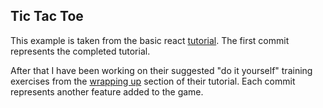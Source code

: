## Tic Tac Toe 

This example is taken from the basic react 
[tutorial](https://reactjs.org/tutorial/tutorial.html). The first 
commit represents the completed tutorial. 

After that I have been working on their suggested "do it yourself" training
exercises from the 
[wrapping up](https://reactjs.org/tutorial/tutorial.html#wrapping-up)
section of their tutorial. Each commit represents
another feature added to the game.
